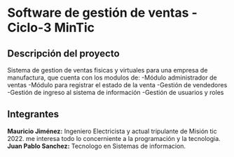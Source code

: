 # Software de gestión de ventas - Ciclo-3 MinTic

## Descripción del proyecto
Sistema de gestion de ventas fisicas y virtuales para una empresa de manufactura, que cuenta con los modulos de: 
-Módulo administrador de ventas
-Módulo para registrar el estado de la venta
-Gestión de vendedores
-Gestión de ingreso al sistema de información
-Gestión de usuarios y roles





## Integrantes
**Mauricio Jiménez:** Ingeniero Electricista y actual tripulante de Misión tic 2022. me interesa todo lo concerniente a la programación y la tecnologia.
**Juan Pablo Sanchez:** Tecnologo en Sistemas de informacion.
